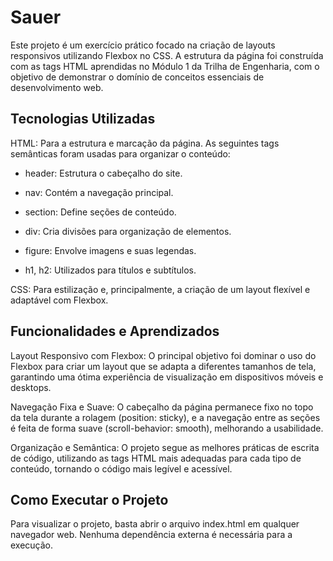 # Sauer
Este projeto é um exercício prático focado na criação de layouts responsivos utilizando Flexbox no CSS. A estrutura da página foi construída com as tags HTML aprendidas no Módulo 1 da Trilha de Engenharia, com o objetivo de demonstrar o domínio de conceitos essenciais de desenvolvimento web.

## Tecnologias Utilizadas

HTML: Para a estrutura e marcação da página. As seguintes tags semânticas foram usadas para organizar o conteúdo:

- header: Estrutura o cabeçalho do site.

- nav: Contém a navegação principal.

- section: Define seções de conteúdo.

- div: Cria divisões para organização de elementos.

- figure: Envolve imagens e suas legendas.

- h1, h2: Utilizados para títulos e subtítulos.

CSS: Para estilização e, principalmente, a criação de um layout flexível e adaptável com Flexbox.

## Funcionalidades e Aprendizados
Layout Responsivo com Flexbox: O principal objetivo foi dominar o uso do Flexbox para criar um layout que se adapta a diferentes tamanhos de tela, garantindo uma ótima experiência de visualização em dispositivos móveis e desktops.

Navegação Fixa e Suave: O cabeçalho da página permanece fixo no topo da tela durante a rolagem (position: sticky), e a navegação entre as seções é feita de forma suave (scroll-behavior: smooth), melhorando a usabilidade.

Organização e Semântica: O projeto segue as melhores práticas de escrita de código, utilizando as tags HTML mais adequadas para cada tipo de conteúdo, tornando o código mais legível e acessível.

## Como Executar o Projeto
Para visualizar o projeto, basta abrir o arquivo index.html em qualquer navegador web. Nenhuma dependência externa é necessária para a execução.
